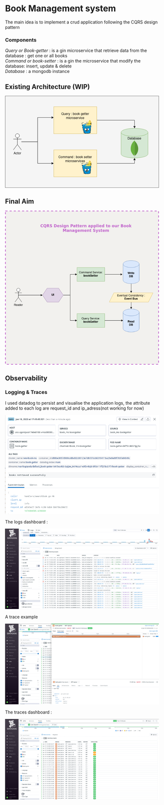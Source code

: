 # Book Management system 
The main idea is to implement a crud application following the CQRS design pattern<br> 
### Components 
*Query or Book-getter* : is a gin microservice that retrieve data from the database : get one or all books <br>
*Command or book-setter* : is a gin the microservice that modify the database: insert, update & delete
<br>
*Database* : a mongodb instance
<br>

## Existing Architecture (WIP)
<p align="center">
  <img src="./docs/existing-arch.png" alt="Project architecture">
</p>

## Final Aim 
<p align="center">
  <img src="./docs/architecture.png" alt="Project architecture">
</p>


## Observability

### Logging & Traces
I used datadog to persist and visualise the application logs, the attribute added to each log are request_id and ip_adress(not working for now)
<p align="center">
  <img src="./docs/logs-attr.png" alt="Project architecture">
</p>
The logs dashboard :
<p align="center">
  <img src="./docs/logs-dashboard.png" alt="Project architecture">
</p>
A trace example
<p align="center">
  <img src="./docs/trace.png" alt="Project architecture">
</p>

The traces dashboard :
<p align="center">
  <img src="./docs/traces-dashboard.png" alt="Project architecture">
</p>






